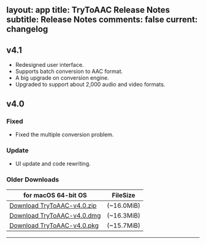 layout: app
title: TryToAAC Release Notes
subtitle: Release Notes
comments: false
current: changelog
---
## v4.1
<script> GmagonUtils.$verNote('2017-09-06')</script>
- Redesigned user interface. 
- Supports batch conversion to AAC format. 
- A big upgrade on conversion engine. 
- Upgraded to support about 2,000 audio and video formats. 


## v4.0
<script> GmagonUtils.$verNote('2017-05-24')</script>

### Fixed

- Fixed the multiple conversion problem.

### Update

- UI update and code rewriting.

### Older Downloads

for macOS 64-bit OS | FileSize
------------------------------ | -------------------------
[Download TryToAAC-v4.0.zip](http://www.filefactory.com/file/c4z8ppop6r5/TryToAAC-4.0.zip)    | (~16.0MiB)
[Download TryToAAC-v4.0.dmg](http://www.filefactory.com/file/5vrdbybrnf3l/TryToAAC-4.0.dmg)    | (~16.3MiB)
[Download TryToAAC-v4.0.pkg](http://www.filefactory.com/file/8vihd2l1ond/TryToAAC-4.0.pkg.zip)    | (~15.7MiB)

---

